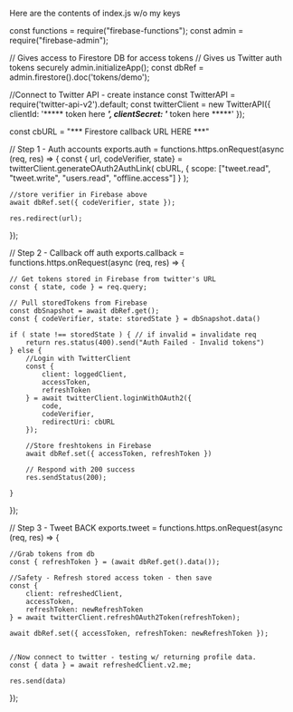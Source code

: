 Here are the contents of index.js w/o my keys

const functions = require("firebase-functions");
const admin = require("firebase-admin");

// Gives access to Firestore DB for access tokens
// Gives us Twitter auth tokens securely
admin.initializeApp();
const dbRef = admin.firestore().doc('tokens/demo');

//Connect to Twitter API - create instance
const TwitterAPI = require('twitter-api-v2').default;
const twitterClient = new TwitterAPI({
    clientId: '***** token here *****',
    clientSecret: '***** token here *****'
});

const cbURL = "*** Firestore callback URL HERE ***"

// Step 1 - Auth accounts
exports.auth = functions.https.onRequest(async (req, res) => {
    const { url, codeVerifier, state} = twitterClient.generateOAuth2AuthLink(
        cbURL,
        { scope: ["tweet.read", "tweet.write", "users.read", "offline.access"] }
    );
    
    //store verifier in Firebase above
    await dbRef.set({ codeVerifier, state });
    
    res.redirect(url);
    
});

// Step 2 - Callback off auth
exports.callback = functions.https.onRequest(async (req, res) => {
    
    // Get tokens stored in Firebase from twitter's URL
    const { state, code } = req.query;
    
    // Pull storedTokens from Firebase
    const dbSnapshot = await dbRef.get();
    const { codeVerifier, state: storedState } = dbSnapshot.data()
    
    if ( state !== storedState ) { // if invalid = invalidate req
        return res.status(400).send("Auth Failed - Invalid tokens")
    } else { 
        //Login with TwitterClient
        const {
            client: loggedClient,
            accessToken,
            refreshToken
        } = await twitterClient.loginWithOAuth2({
            code, 
            codeVerifier,
            redirectUri: cbURL
        });
        
        //Store freshtokens in Firebase
        await dbRef.set({ accessToken, refreshToken })
        
        // Respond with 200 success
        res.sendStatus(200);
        
    }
    
});

// Step 3 - Tweet BACK
exports.tweet = functions.https.onRequest(async (req, res) => {
    
    //Grab tokens from db
    const { refreshToken } = (await dbRef.get().data());
    
    //Safety - Refresh stored access token - then save
    const {
        client: refreshedClient,
        accessToken,
        refreshToken: newRefreshToken
    } = await twitterClient.refreshOAuth2Token(refreshToken);
    
    await dbRef.set({ accessToken, refreshToken: newRefreshToken });
    
    
    //Now connect to twitter - testing w/ returning profile data. 
    const { data } = await refreshedClient.v2.me;
    
    res.send(data)
    
});
